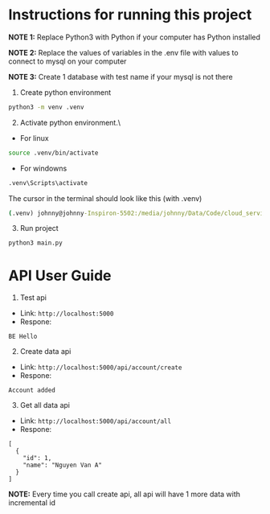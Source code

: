 # Instructions for running this project

**NOTE 1:**
Replace Python3 with Python if your computer has Python installed

**NOTE 2:**
Replace the values of variables in the .env file with values to connect to mysql on your computer

**NOTE 3:**
Create 1 database with test name if your mysql is not there 

1. Create python environment
```bash
python3 -m venv .venv
```

2. Activate python environment.\

- For linux
```bash
source .venv/bin/activate 
```
- For windowns
```bash
.venv\Scripts\activate
```
The cursor in the terminal should look like this (with .venv)
```cmd
(.venv) johnny@johnny-Inspiron-5502:/media/johnny/Data/Code/cloud_service/be_test$
```

3. Run project
```bash
python3 main.py
```

# API User Guide
1. Test api
- Link: `http://localhost:5000`
- Respone: 
```console
BE Hello
```

2. Create data api
- Link: `http://localhost:5000/api/account/create`
- Respone: 
```console
Account added
```

3. Get all data api
- Link: `http://localhost:5000/api/account/all`
- Respone: 
```console
[
  {
    "id": 1,
    "name": "Nguyen Van A"
  }
]
```

**NOTE:**
Every time you call create api, all api will have 1 more data with incremental id